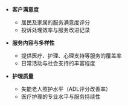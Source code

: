 - **客户满意度**
    - 居民及家属的服务满意度评分
    - 投诉处理效率与服务改进记录

- **服务内容与多样性**
    - 提供医疗、护理、心理支持等服务的覆盖率
    - 日常活动与社会支持的丰富程度

- **护理质量**
    - 失能老人照护水平（ADL评分改善率）
    - 医疗护理的专业水平与服务持续性